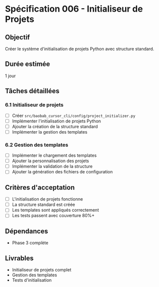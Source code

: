 # Spécification 006 - Initialiseur de Projets

## Objectif
Créer le système d'initialisation de projets Python avec structure standard.

## Durée estimée
1 jour

## Tâches détaillées

### 6.1 Initialiseur de projets
- [ ] Créer `src/baobab_cursor_cli/config/project_initializer.py`
- [ ] Implémenter l'initialisation de projets Python
- [ ] Ajouter la création de la structure standard
- [ ] Implémenter la gestion des templates

### 6.2 Gestion des templates
- [ ] Implémenter le chargement des templates
- [ ] Ajouter la personnalisation des projets
- [ ] Implémenter la validation de la structure
- [ ] Ajouter la génération des fichiers de configuration

## Critères d'acceptation
- [ ] L'initialisation de projets fonctionne
- [ ] La structure standard est créée
- [ ] Les templates sont appliqués correctement
- [ ] Les tests passent avec couverture 80%+

## Dépendances
- Phase 3 complète

## Livrables
- Initialiseur de projets complet
- Gestion des templates
- Tests d'initialisation
